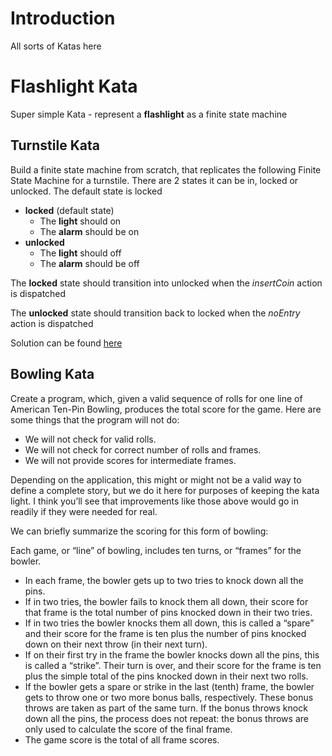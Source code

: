 

# Introduction

All sorts of Katas here

# Flashlight Kata

Super simple Kata - represent a **flashlight** as a finite state machine

## Turnstile Kata

Build a finite state machine from scratch, that replicates the following Finite State Machine for a turnstile. There are 2 states it can be in, locked or unlocked. The default state is locked

- **locked** (default state)
  - The **light** should on 
  - The **alarm** should be on
- **unlocked**
  - The **light** should off 
  - The **alarm** should be off

The **locked** state should transition into unlocked when the *insertCoin* action is dispatched

The **unlocked** state should transition back to locked when the  *noEntry* action is dispatched

Solution can be found [here](src/turnstile.js) 



## Bowling Kata

Create a program, which, given a valid sequence of rolls for one line of American Ten-Pin Bowling, produces the total score for the game. Here are some things that the program will not do:

- We will not check for valid rolls.
- We will not check for correct number of rolls and frames.
- We will not provide scores for intermediate frames.

Depending on the application, this might or might not be a valid way to define a complete story, but we do it here for purposes of keeping the kata light. I think you’ll see that improvements like those above would go in readily if they were needed for real.

We can briefly summarize the scoring for this form of bowling:

Each game, or “line” of bowling, includes ten turns, or “frames” for the bowler.

- In each frame, the bowler gets up to two tries to knock down all the pins.
- If in two tries, the bowler fails to knock them all down, their score for that frame is the total number of pins knocked down in their two tries.
- If in two tries the bowler knocks them all down, this is called a “spare” and their score for the frame is ten plus the number of pins knocked down on their next throw (in their next turn).
- If on their first try in the frame the bowler knocks down all the pins, this is called a “strike”. Their turn is over, and their score for the frame is ten plus the simple total of the pins knocked down in their next two rolls.
- If the bowler gets a spare or strike in the last (tenth) frame, the bowler gets to throw one or two more bonus balls, respectively. These bonus throws are taken as part of the same turn. If the bonus throws knock down all the pins, the process does not repeat: the bonus throws are only used to calculate the score of the final frame.
- The game score is the total of all frame scores.

